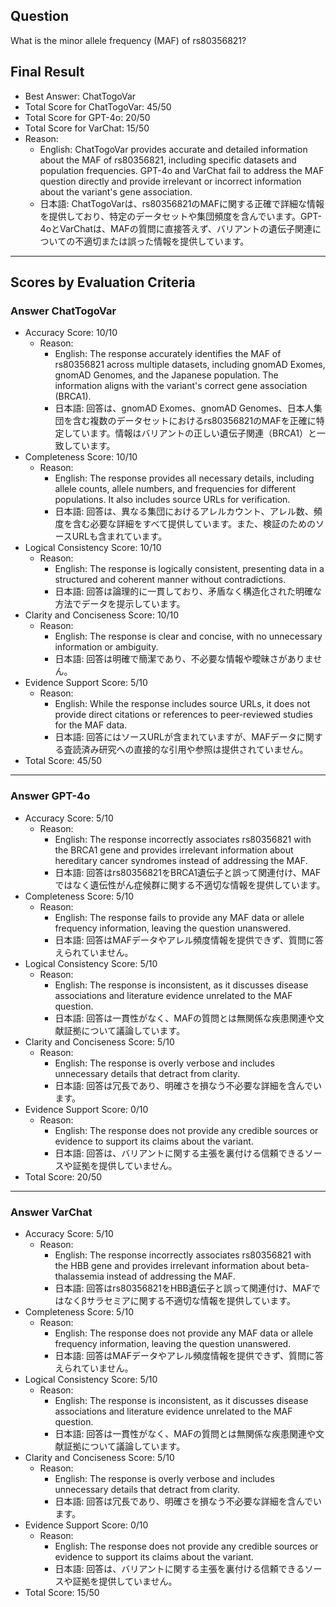 ## Question

What is the minor allele frequency (MAF) of rs80356821?

## Final Result

- Best Answer: ChatTogoVar
- Total Score for ChatTogoVar: 45/50
- Total Score for GPT-4o: 20/50
- Total Score for VarChat: 15/50
- Reason:
  - English: ChatTogoVar provides accurate and detailed information about the MAF of rs80356821, including specific datasets and population frequencies. GPT-4o and VarChat fail to address the MAF question directly and provide irrelevant or incorrect information about the variant's gene association.
  - 日本語: ChatTogoVarは、rs80356821のMAFに関する正確で詳細な情報を提供しており、特定のデータセットや集団頻度を含んでいます。GPT-4oとVarChatは、MAFの質問に直接答えず、バリアントの遺伝子関連についての不適切または誤った情報を提供しています。

---

## Scores by Evaluation Criteria

### Answer ChatTogoVar
- Accuracy Score: 10/10
  - Reason: 
    - English: The response accurately identifies the MAF of rs80356821 across multiple datasets, including gnomAD Exomes, gnomAD Genomes, and the Japanese population. The information aligns with the variant's correct gene association (BRCA1).
    - 日本語: 回答は、gnomAD Exomes、gnomAD Genomes、日本人集団を含む複数のデータセットにおけるrs80356821のMAFを正確に特定しています。情報はバリアントの正しい遺伝子関連（BRCA1）と一致しています。
- Completeness Score: 10/10
  - Reason: 
    - English: The response provides all necessary details, including allele counts, allele numbers, and frequencies for different populations. It also includes source URLs for verification.
    - 日本語: 回答は、異なる集団におけるアレルカウント、アレル数、頻度を含む必要な詳細をすべて提供しています。また、検証のためのソースURLも含まれています。
- Logical Consistency Score: 10/10
  - Reason: 
    - English: The response is logically consistent, presenting data in a structured and coherent manner without contradictions.
    - 日本語: 回答は論理的に一貫しており、矛盾なく構造化された明確な方法でデータを提示しています。
- Clarity and Conciseness Score: 10/10
  - Reason: 
    - English: The response is clear and concise, with no unnecessary information or ambiguity.
    - 日本語: 回答は明確で簡潔であり、不必要な情報や曖昧さがありません。
- Evidence Support Score: 5/10
  - Reason: 
    - English: While the response includes source URLs, it does not provide direct citations or references to peer-reviewed studies for the MAF data.
    - 日本語: 回答にはソースURLが含まれていますが、MAFデータに関する査読済み研究への直接的な引用や参照は提供されていません。
- Total Score: 45/50

---

### Answer GPT-4o
- Accuracy Score: 5/10
  - Reason: 
    - English: The response incorrectly associates rs80356821 with the BRCA1 gene and provides irrelevant information about hereditary cancer syndromes instead of addressing the MAF.
    - 日本語: 回答はrs80356821をBRCA1遺伝子と誤って関連付け、MAFではなく遺伝性がん症候群に関する不適切な情報を提供しています。
- Completeness Score: 5/10
  - Reason: 
    - English: The response fails to provide any MAF data or allele frequency information, leaving the question unanswered.
    - 日本語: 回答はMAFデータやアレル頻度情報を提供できず、質問に答えられていません。
- Logical Consistency Score: 5/10
  - Reason: 
    - English: The response is inconsistent, as it discusses disease associations and literature evidence unrelated to the MAF question.
    - 日本語: 回答は一貫性がなく、MAFの質問とは無関係な疾患関連や文献証拠について議論しています。
- Clarity and Conciseness Score: 5/10
  - Reason: 
    - English: The response is overly verbose and includes unnecessary details that detract from clarity.
    - 日本語: 回答は冗長であり、明確さを損なう不必要な詳細を含んでいます。
- Evidence Support Score: 0/10
  - Reason: 
    - English: The response does not provide any credible sources or evidence to support its claims about the variant.
    - 日本語: 回答は、バリアントに関する主張を裏付ける信頼できるソースや証拠を提供していません。
- Total Score: 20/50

---

### Answer VarChat
- Accuracy Score: 5/10
  - Reason: 
    - English: The response incorrectly associates rs80356821 with the HBB gene and provides irrelevant information about beta-thalassemia instead of addressing the MAF.
    - 日本語: 回答はrs80356821をHBB遺伝子と誤って関連付け、MAFではなくβサラセミアに関する不適切な情報を提供しています。
- Completeness Score: 5/10
  - Reason: 
    - English: The response does not provide any MAF data or allele frequency information, leaving the question unanswered.
    - 日本語: 回答はMAFデータやアレル頻度情報を提供できず、質問に答えられていません。
- Logical Consistency Score: 5/10
  - Reason: 
    - English: The response is inconsistent, as it discusses disease associations and literature evidence unrelated to the MAF question.
    - 日本語: 回答は一貫性がなく、MAFの質問とは無関係な疾患関連や文献証拠について議論しています。
- Clarity and Conciseness Score: 5/10
  - Reason: 
    - English: The response is overly verbose and includes unnecessary details that detract from clarity.
    - 日本語: 回答は冗長であり、明確さを損なう不必要な詳細を含んでいます。
- Evidence Support Score: 0/10
  - Reason: 
    - English: The response does not provide any credible sources or evidence to support its claims about the variant.
    - 日本語: 回答は、バリアントに関する主張を裏付ける信頼できるソースや証拠を提供していません。
- Total Score: 15/50